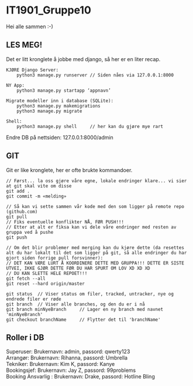 # IT1901_Gruppe10

Hei alle sammen :-) 

## LES MEG!
Det er litt kronglete å jobbe med django, så her er en liter recap.
```
KJØRE Django Server:	
	python3 manage.py runserver	// Siden nåes via 127.0.0.1:8000 	
	
NY App:	
	python3 manage.py startapp ‘appnavn’
	
Migrate modeller inn i database (SQLite):
	python3 manage.py makemigrations
	python3 manage.py migrate
	
Shell:
	python3 manage.py shell		// her kan du gjøre mye rart
```
Endre DB på nettsiden: 127.0.0.1:8000/admin	<br />

## GIT
Git er like kronglete, her er ofte brukte kommandoer.
```
// Først... la oss gjøre våre egne, lokale endringer klare... vi sier at git skal vite om disse
git add .	
git commit -m «melding»	

// Så kan vi sette sammen vår kode med den som ligger på remote repo (github.com)
git pull	
// Fiks eventuelle konflikter NÅ, FØR PUSH!!!
// Etter at alt er fiksa kan vi dele våre endringer med resten av gruppa ved å pushe
git push	

// Om det blir problemer med merging kan du kjøre dette (da resettes alt du har lokalt til det som ligger på git, så alle endringer du har gjort siden forrige pull forsvinner):
// DET KAN VÆRE LURT Å KOORDINERE DETTE MED GRUPPA!!! DETTE ER SISTE UTVEI, IKKE GJØR DETTE FØR DU HAR SPURT OM LOV XD XD XD
// DU KAN SLETTE HELE REPOET!!!
git fetch --all 
git reset --hard origin/master 

git status	// Viser status om filer, tracked, untracker, nye og endrede filer er røde	
git branch	// Viser alle branches, og den du er i nå
git branch minNyeBranch		// Lager en ny branch med navnet 'minNyeBranch'
git checkout branchName		// Flytter det til 'branchName'
```
## Roller i DB
Superuser:		Brukernavn: admin, 	passord: qwerty123	<br/>
Arrangør:       	Brukernavn: Rihanna, 	passord: Umbrella  	<br/>
Tekniker: 		Brukernavn: Kim K, 	passord: Kanye		<br/>
Bookingsjef:    	Brukernavn: Jay Z, 	passord: 99problems  	<br/>
Booking Ansvarlig :	Brukernavn: Drake, 	passord: Hotline Bling	<br/>
